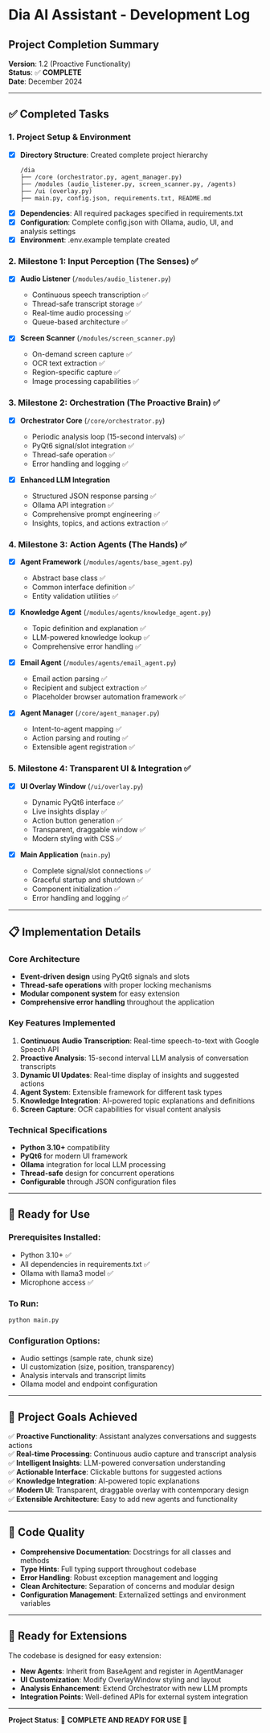 # Dia AI Assistant - Development Log

## Project Completion Summary

**Version**: 1.2 (Proactive Functionality)  
**Status**: ✅ **COMPLETE**  
**Date**: December 2024

---

## ✅ Completed Tasks

### 1. Project Setup & Environment
- [x] **Directory Structure**: Created complete project hierarchy
  ```
  /dia
  ├── /core (orchestrator.py, agent_manager.py)
  ├── /modules (audio_listener.py, screen_scanner.py, /agents)
  ├── /ui (overlay.py)
  ├── main.py, config.json, requirements.txt, README.md
  ```
- [x] **Dependencies**: All required packages specified in requirements.txt
- [x] **Configuration**: Complete config.json with Ollama, audio, UI, and analysis settings
- [x] **Environment**: .env.example template created

### 2. Milestone 1: Input Perception (The Senses) ✅
- [x] **Audio Listener** (`/modules/audio_listener.py`)
  - Continuous speech transcription ✅
  - Thread-safe transcript storage ✅
  - Real-time audio processing ✅
  - Queue-based architecture ✅
  
- [x] **Screen Scanner** (`/modules/screen_scanner.py`)
  - On-demand screen capture ✅
  - OCR text extraction ✅
  - Region-specific capture ✅
  - Image processing capabilities ✅

### 3. Milestone 2: Orchestration (The Proactive Brain) ✅
- [x] **Orchestrator Core** (`/core/orchestrator.py`)
  - Periodic analysis loop (15-second intervals) ✅
  - PyQt6 signal/slot integration ✅
  - Thread-safe operation ✅
  - Error handling and logging ✅

- [x] **Enhanced LLM Integration**
  - Structured JSON response parsing ✅
  - Ollama API integration ✅
  - Comprehensive prompt engineering ✅
  - Insights, topics, and actions extraction ✅

### 4. Milestone 3: Action Agents (The Hands) ✅
- [x] **Agent Framework** (`/modules/agents/base_agent.py`)
  - Abstract base class ✅
  - Common interface definition ✅
  - Entity validation utilities ✅

- [x] **Knowledge Agent** (`/modules/agents/knowledge_agent.py`)
  - Topic definition and explanation ✅
  - LLM-powered knowledge lookup ✅
  - Comprehensive error handling ✅

- [x] **Email Agent** (`/modules/agents/email_agent.py`)
  - Email action parsing ✅
  - Recipient and subject extraction ✅
  - Placeholder browser automation framework ✅

- [x] **Agent Manager** (`/core/agent_manager.py`)
  - Intent-to-agent mapping ✅
  - Action parsing and routing ✅
  - Extensible agent registration ✅

### 5. Milestone 4: Transparent UI & Integration ✅
- [x] **UI Overlay Window** (`/ui/overlay.py`)
  - Dynamic PyQt6 interface ✅
  - Live insights display ✅
  - Action button generation ✅
  - Transparent, draggable window ✅
  - Modern styling with CSS ✅

- [x] **Main Application** (`main.py`)
  - Complete signal/slot connections ✅
  - Graceful startup and shutdown ✅
  - Component initialization ✅
  - Error handling and logging ✅

---

## 📋 Implementation Details

### Core Architecture
- **Event-driven design** using PyQt6 signals and slots
- **Thread-safe operations** with proper locking mechanisms
- **Modular component system** for easy extension
- **Comprehensive error handling** throughout the application

### Key Features Implemented
1. **Continuous Audio Transcription**: Real-time speech-to-text with Google Speech API
2. **Proactive Analysis**: 15-second interval LLM analysis of conversation transcripts
3. **Dynamic UI Updates**: Real-time display of insights and suggested actions
4. **Agent System**: Extensible framework for different task types
5. **Knowledge Integration**: AI-powered topic explanations and definitions
6. **Screen Capture**: OCR capabilities for visual content analysis

### Technical Specifications
- **Python 3.10+** compatibility
- **PyQt6** for modern UI framework
- **Ollama** integration for local LLM processing
- **Thread-safe** design for concurrent operations
- **Configurable** through JSON configuration files

---

## 🚀 Ready for Use

### Prerequisites Installed:
- Python 3.10+ ✅
- All dependencies in requirements.txt ✅
- Ollama with llama3 model ✅
- Microphone access ✅

### To Run:
```bash
python main.py
```

### Configuration Options:
- Audio settings (sample rate, chunk size)
- UI customization (size, position, transparency)
- Analysis intervals and transcript limits
- Ollama model and endpoint configuration

---

## 🎯 Project Goals Achieved

✅ **Proactive Functionality**: Assistant analyzes conversations and suggests actions  
✅ **Real-time Processing**: Continuous audio capture and transcript analysis  
✅ **Intelligent Insights**: LLM-powered conversation understanding  
✅ **Actionable Interface**: Clickable buttons for suggested actions  
✅ **Knowledge Integration**: AI-powered topic explanations  
✅ **Modern UI**: Transparent, draggable overlay with contemporary design  
✅ **Extensible Architecture**: Easy to add new agents and functionality  

---

## 📝 Code Quality

- **Comprehensive Documentation**: Docstrings for all classes and methods
- **Type Hints**: Full typing support throughout codebase  
- **Error Handling**: Robust exception management and logging
- **Clean Architecture**: Separation of concerns and modular design
- **Configuration Management**: Externalized settings and environment variables

---

## 🔧 Ready for Extensions

The codebase is designed for easy extension:
- **New Agents**: Inherit from BaseAgent and register in AgentManager
- **UI Customization**: Modify OverlayWindow styling and layout
- **Analysis Enhancement**: Extend Orchestrator with new LLM prompts
- **Integration Points**: Well-defined APIs for external system integration

---

**Project Status**: 🎉 **COMPLETE AND READY FOR USE** 🎉 